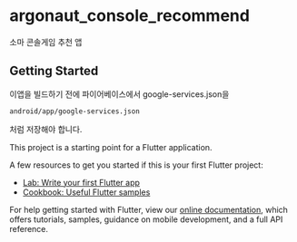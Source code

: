<!-- @format -->

# argonaut_console_recommend

소마 콘솔게임 추천 앱

## Getting Started

이앱을 빌드하기 전에 파이어베이스에서 google-services.json을

```
android/app/google-services.json
```

처럼 저장해야 합니다.

This project is a starting point for a Flutter application.

A few resources to get you started if this is your first Flutter project:

- [Lab: Write your first Flutter app](https://flutter.dev/docs/get-started/codelab)
- [Cookbook: Useful Flutter samples](https://flutter.dev/docs/cookbook)

For help getting started with Flutter, view our
[online documentation](https://flutter.dev/docs), which offers tutorials,
samples, guidance on mobile development, and a full API reference.

```

```
